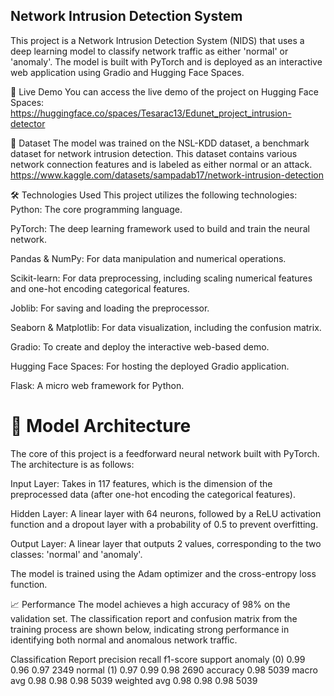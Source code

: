 ## Network Intrusion Detection System
This project is a Network Intrusion Detection System (NIDS) that uses a deep learning model to classify network traffic as either 'normal' or 'anomaly'. The model is built with PyTorch and is deployed as an interactive web application using Gradio and Hugging Face Spaces.


🚀 Live Demo
You can access the live demo of the project on Hugging Face Spaces:
https://huggingface.co/spaces/Tesarac13/Edunet_project_intrusion-detector



📖 Dataset
The model was trained on the NSL-KDD dataset, a benchmark dataset for network intrusion detection. This dataset contains various network connection features and is labeled as either normal or an attack.
https://www.kaggle.com/datasets/sampadab17/network-intrusion-detection 



🛠️ Technologies Used
This project utilizes the following technologies:
Python: The core programming language.

PyTorch: The deep learning framework used to build and train the neural network. 

Pandas & NumPy: For data manipulation and numerical operations. 

Scikit-learn: For data preprocessing, including scaling numerical features and one-hot encoding categorical features. 

Joblib: For saving and loading the preprocessor. 

Seaborn & Matplotlib: For data visualization, including the confusion matrix.

Gradio: To create and deploy the interactive web-based demo. 

Hugging Face Spaces: For hosting the deployed Gradio application.

Flask: A micro web framework for Python. 




# 🧠 Model Architecture
The core of this project is a feedforward neural network built with PyTorch. The architecture is as follows:

Input Layer: Takes in 117 features, which is the dimension of the preprocessed data (after one-hot encoding the categorical features).

Hidden Layer: A linear layer with 64 neurons, followed by a ReLU activation function and a dropout layer with a probability of 0.5 to prevent overfitting.

Output Layer: A linear layer that outputs 2 values, corresponding to the two classes: 'normal' and 'anomaly'.

The model is trained using the Adam optimizer and the cross-entropy loss function.

📈 Performance
The model achieves a high accuracy of 98% on the validation set. The classification report and confusion matrix from the training process are shown below, indicating strong performance in identifying both normal and anomalous network traffic.

Classification Report
precision	recall	f1-score	support
anomaly (0)	0.99	0.96	0.97	2349
normal (1)	0.97	0.99	0.98	2690
accuracy			0.98	5039
macro avg	0.98	0.98	0.98	5039
weighted avg	0.98	0.98	0.98	5039
